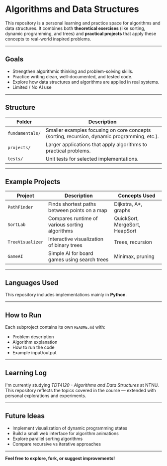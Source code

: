 # Algorithms and Data Structures

This repository is a personal learning and practice space for algorithms and data structures.
It combines both **theoretical exercises** (like sorting, dynamic programming, and trees) and **practical projects** that apply these concepts to real-world inspired problems.

---

## Goals

* Strengthen algorithmic thinking and problem-solving skills.
* Practice writing clean, well-documented, and tested code.
* Explore how data structures and algorithms are applied in real systems.
* Limited / No AI use

---

## Structure

| Folder          | Description                                                                                 |
| --------------- | ------------------------------------------------------------------------------------------- |
| `fundamentals/` | Smaller examples focusing on core concepts (sorting, recursion, dynamic programming, etc.). |
| `projects/`     | Larger applications that apply algorithms to practical problems.                            |
| `tests/`        | Unit tests for selected implementations.                                                    |

---

## Example Projects

| Project          | Description                                    | Concepts Used                  |
| ---------------- | ---------------------------------------------- | ------------------------------ |
| `PathFinder`     | Finds shortest paths between points on a map   | Dijkstra, A*, graphs           |
| `SortLab`        | Compares runtime of various sorting algorithms | QuickSort, MergeSort, HeapSort |
| `TreeVisualizer` | Interactive visualization of binary trees      | Trees, recursion               |
| `GameAI`         | Simple AI for board games using search trees   | Minimax, pruning               |

---

## Languages Used

This repository includes implementations mainly in **Python**.

---

## How to Run

Each subproject contains its own `README.md` with:

* Problem description
* Algorithm explanation
* How to run the code
* Example input/output

---

## Learning Log

I'm currently studying *TDT4120 - Algorithms and Data Structures* at NTNU.
This repository reflects the topics covered in the course — extended with personal explorations and experiments.

---

## Future Ideas

* Implement visualization of dynamic programming states
* Build a small web interface for algorithm animations
* Explore parallel sorting algorithms
* Compare recursive vs iterative approaches

---

**Feel free to explore, fork, or suggest improvements!**
